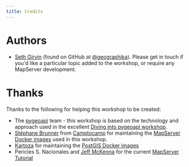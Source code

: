 ```yaml
---
title: Credits
---
```


# Authors

- [Seth Girvin](https://geographika.net/) (found on GitHub at [@geographika](https://github.com/geographika)). Please get in touch if you'd like a particular topic added to the workshop, or require any MapServer development.

# Thanks

Thanks to the following for helping this workshop to be created:

- The [pygeoapi](https://pygeoapi.io/) team - this workshop is based on the technology and approach used in the excellent
  [Diving into pygeoapi workshop](https://dive.pygeoapi.io/).
- [Stéphane Brunner](https://github.com/sbrunner) from [Camptocamp](https://www.camptocamp.com/)
  for maintaining the [MapServer Docker images](https://github.com/camptocamp/docker-mapserver) used in this workshop.
- [Kartoza](https://kartoza.com/) for maintaining the [PostGIS Docker images](https://hub.docker.com/r/kartoza/postgis/)
- Pericles S. Nacionales and [Jeff McKenna](https://github.com/jmckenna)
  for the current [MapServer Tutorial](https://mapserver.org/tutorial/index.html)